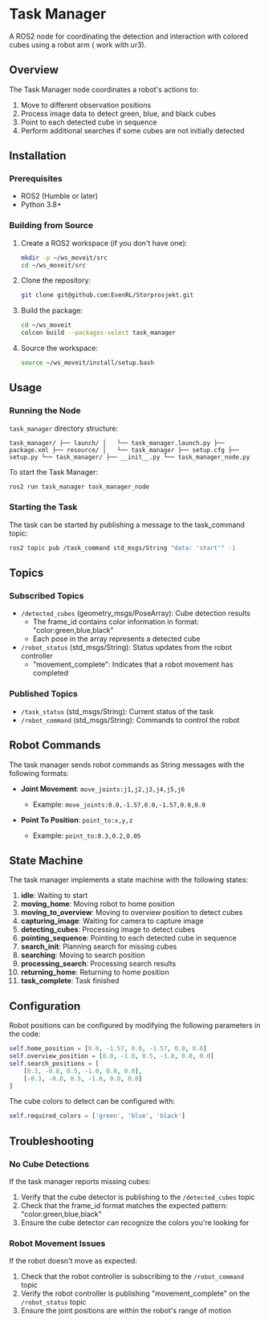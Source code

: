 # Task Manager

A ROS2 node for coordinating the detection and interaction with colored cubes using a robot arm ( work with ur3).

## Overview

The Task Manager node coordinates a robot's actions to:
1. Move to different observation positions
2. Process image data to detect green, blue, and black cubes
3. Point to each detected cube in sequence
4. Perform additional searches if some cubes are not initially detected

## Installation

### Prerequisites
- ROS2 (Humble or later)
- Python 3.8+

### Building from Source

1. Create a ROS2 workspace (if you don't have one):
   ```bash
   mkdir -p ~/ws_moveit/src
   cd ~/ws_moveit/src
   ```

2. Clone the repository:
   ```bash
   git clone git@github.com:EvenRL/Storprosjekt.git
   ```

3. Build the package:
   ```bash
   cd ~/ws_moveit
   colcon build --packages-select task_manager
   ```

4. Source the workspace:
   ```bash
   source ~/ws_moveit/install/setup.bash
   ```

## Usage



### Running the Node

`task_manager` directory structure:

``task_manager/
├── launch/
│   └── task_manager.launch.py
├── package.xml
├── resource/
│   └── task_manager
├── setup.cfg
├── setup.py
└── task_manager/
    ├── __init__.py
    └── task_manager_node.py``

To start the Task Manager:

```bash
ros2 run task_manager task_manager_node
```

### Starting the Task

The task can be started by publishing a message to the task_command topic:

```bash
ros2 topic pub /task_command std_msgs/String "data: 'start'" -1
```

## Topics

### Subscribed Topics
- `/detected_cubes` (geometry_msgs/PoseArray): Cube detection results
  - The frame_id contains color information in format: "color:green,blue,black"
  - Each pose in the array represents a detected cube
- `/robot_status` (std_msgs/String): Status updates from the robot controller
  - "movement_complete": Indicates that a robot movement has completed

### Published Topics
- `/task_status` (std_msgs/String): Current status of the task
- `/robot_command` (std_msgs/String): Commands to control the robot

## Robot Commands

The task manager sends robot commands as String messages with the following formats:

- **Joint Movement**: `move_joints:j1,j2,j3,j4,j5,j6`
  - Example: `move_joints:0.0,-1.57,0.0,-1.57,0.0,0.0`
  
- **Point To Position**: `point_to:x,y,z`
  - Example: `point_to:0.3,0.2,0.05`

## State Machine

The task manager implements a state machine with the following states:

1. **idle**: Waiting to start
2. **moving_home**: Moving robot to home position
3. **moving_to_overview**: Moving to overview position to detect cubes
4. **capturing_image**: Waiting for camera to capture image
5. **detecting_cubes**: Processing image to detect cubes
6. **pointing_sequence**: Pointing to each detected cube in sequence
7. **search_init**: Planning search for missing cubes
8. **searching**: Moving to search position
9. **processing_search**: Processing search results
10. **returning_home**: Returning to home position
11. **task_complete**: Task finished

## Configuration

Robot positions can be configured by modifying the following parameters in the code:

```python
self.home_position = [0.0, -1.57, 0.0, -1.57, 0.0, 0.0]
self.overview_position = [0.0, -1.0, 0.5, -1.0, 0.0, 0.0]
self.search_positions = [
    [0.3, -0.8, 0.5, -1.0, 0.0, 0.0],
    [-0.3, -0.8, 0.5, -1.0, 0.0, 0.0]
]
```

The cube colors to detect can be configured with:

```python
self.required_colors = ['green', 'blue', 'black']
```

## Troubleshooting

### No Cube Detections

If the task manager reports missing cubes:

1. Verify that the cube detector is publishing to the `/detected_cubes` topic
2. Check that the frame_id format matches the expected pattern: "color:green,blue,black"
3. Ensure the cube detector can recognize the colors you're looking for

### Robot Movement Issues

If the robot doesn't move as expected:

1. Check that the robot controller is subscribing to the `/robot_command` topic
2. Verify the robot controller is publishing "movement_complete" on the `/robot_status` topic
3. Ensure the joint positions are within the robot's range of motion
